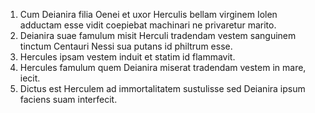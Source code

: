 1. Cum Deianira filia Oenei et uxor Herculis bellam virginem Iolen adductam esse vidit coepiebat machinari ne privaretur marito. 
2. Deianira suae famulum misit Herculi tradendam vestem sanguinem tinctum Centauri Nessi sua putans id philtrum esse.
3. Hercules ipsam vestem induit et statim id flammavit.
4. Hercules famulum quem Deianira miserat tradendam vestem in mare, iecit.
5. Dictus est Herculem ad immortalitatem sustulisse sed Deianira ipsum faciens suam interfecit. 
